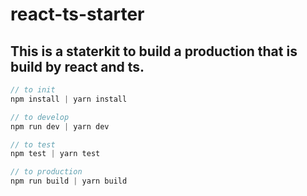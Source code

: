 # react-ts-starter

## This is a staterkit to build a production that is build by react and ts.

```js
// to init
npm install | yarn install

// to develop
npm run dev | yarn dev

// to test
npm test | yarn test

// to production
npm run build | yarn build
```

